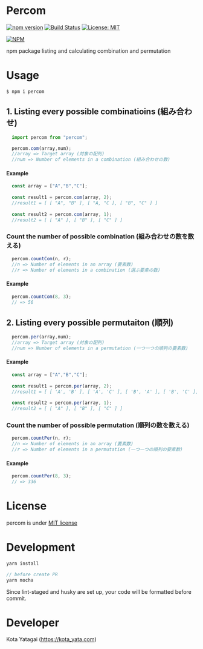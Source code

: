 # Percom
[![npm version](https://badge.fury.io/js/percom.svg)](https://badge.fury.io/js/percom) [![Build Status](https://travis-ci.org/kota-yata/Percom.svg?branch=master)](https://travis-ci.org/kota-yata/Percom) [![License: MIT](https://img.shields.io/badge/License-MIT-yellow.svg)](https://opensource.org/licenses/MIT)

[![NPM](https://nodei.co/npm/percom.png)](https://nodei.co/npm/percom/)

npm package listing and calculating combination and permutation

# Usage

```
$ npm i percom
```

  ## 1. Listing every possible combinatioins (組み合わせ)
  ```JavaScript
    import percom from "percom";
  
    percom.com(array,num); 
    //array => Target array (対象の配列)
    //num => Number of elements in a combination (組み合わせの数)
  ```
  #### Example
  ```JavaScript
    const array = ["A","B","C"];
    
    const result1 = percom.com(array, 2);
    //result1 = [ [ "A", "B" ], [ "A, "C ], [ "B", "C" ] ]
    
    const result2 = percom.com(array, 1);
    //result2 = [ [ "A" ], [ "B" ], [ "C" ] ]
  ```

  ### Count the number of possible combination (組み合わせの数を数える)
  ```JavaScript
    percom.countCom(n, r);
    //n => Number of elements in an array (要素数)
    //r => Number of elements in a combination (選ぶ要素の数)
  ```
  #### Example
  ```JavaScript
    percom.countCom(8, 3);
    // => 56
  ```
  
  ## 2. Listing every possible permutaiton (順列)
  ```JavaScript
    percom.per(array,num);
    //array => Target array (対象の配列)
    //num => Number of elements in a permutation (一つ一つの順列の要素数)
  ```
 
  #### Example
  ```JavaScript
    const array = ["A","B","C"];
    
    const result1 = percom.per(array, 2);
    //result1 = [ [ 'A', 'B' ], [ 'A', 'C' ], [ 'B', 'A' ], [ 'B', 'C' ], [ 'C', 'A' ], [ 'C', 'B' ] ]
    
    const result2 = percom.per(array, 1);
    //result2 = [ [ "A" ], [ "B" ], [ "C" ] ]
  ```
  ### Count the number of possible permutation (順列の数を数える)
  ```JavaScript
    percom.countPer(n, r);
    //n => Number of elements in an array (要素数)
    //r => Number of elements in a permutation (一つ一つの順列の要素数)
  ```
  #### Example
  ```JavaScript
    percom.countPer(8, 3);
    // => 336
  ```

# License
  percom is under [MIT license](https://opensource.org/licenses/mit-license.php)
  
# Development
```javascript
yarn install

// before create PR
yarn mocha
```
Since lint-staged and husky are set up, your code will be formatted before commit.

# Developer
  Kota Yatagai (https://kota_yata.com)

